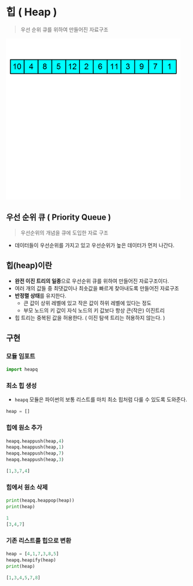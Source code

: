 # 힙 ( Heap )

> 우선 순위 큐를 위하여 만들어진 자료구조

![heap](../../images/heap.gif "heap")

## 우선 순위 큐 ( Priority Queue )

> 우선순위의 개념을 큐에 도입한 자료 구조

- 데이터들이 우선순위를 가지고 있고 우선순위가 높은 데이터가 먼저 나간다.

## 힙(heap)이란

- **완전 이진 트리의 일종**으로 우선순위 큐를 위하여 만들어진 자료구조이다.
- 여러 개의 값들 중 최댓값이나 최솟값을 빠르게 찾아내도록 만들어진 자료구조
- **반정렬 상태**를 유지한다.
  - 큰 값이 상위 레벨에 있고 작은 값이 하위 레벨에 있다는 정도
  - 부모 노드의 키 값이 자식 노드의 키 값보다 항상 큰(작은) 이진트리
- 힙 트리는 중복된 값을 허용한다. ( 이진 탐색 트리는 허용하지 않는다. )

## 구현

### 모듈 임포트

```python
import heapq
```

### 최소 힙 생성

- `heapq` 모듈은 파이썬의 보통 리스트를 마치 최소 힙처럼 다룰 수 있도록 도와준다.

```python
heap = []
```

### 힙에 원소 추가

```python
heapq.heappush(heap,4)
heapq.heappush(heap,1)
heapq.heappush(heap,7)
heapq.heappush(heap,3)
```

```python
[1,3,7,4]
```

### 힘에서 원소 삭제

```python
print(heapq.heappop(heap))
print(heap)
```

```python
1
[3,4,7]
```

### 기존 리스트를 힙으로 변환

```python
heap = [4,1,7,3,8,5]
heapq.heapify(heap)
print(heap)
```

```python
[1,3,4,5,7,8]
```
